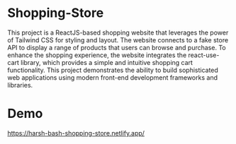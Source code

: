# Shopping-Store
This project is a ReactJS-based shopping website that leverages the power of Tailwind CSS for styling and layout. The website connects to a fake store API to display a range of products that users can browse and purchase. To enhance the shopping experience, the website integrates the react-use-cart library, which provides a simple and intuitive shopping cart functionality. This project demonstrates the ability to build sophisticated web applications using modern front-end development frameworks and libraries.

# Demo
https://harsh-bash-shopping-store.netlify.app/
